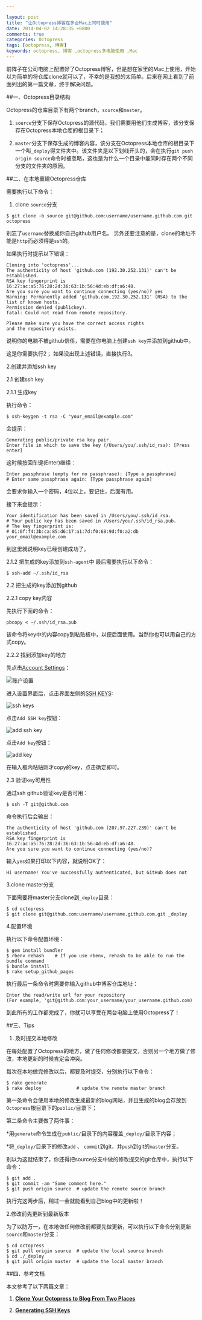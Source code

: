 ```yaml
---

layout: post
title: "让Octopress博客在多台Mac上同时使用"
date: 2014-04-02 14:28:35 +0800
comments: true
categories: Octopress
tags: [octopress, 博客]
keywords: octopress, 博客 ,octopress多电脑使用 ,Mac
---
```



前阵子在公司电脑上配置好了Octopress博客，但是想在家里的Mac上使用，开始以为简单的将仓库clone就可以了，不幸的是我想的太简单。后来在网上看到了前面列出的第一篇文章，终于解决问题。

##一、Octopress目录结构

Octopress的仓库目录下有两个branch，`source`和`master`。

1. `source`分支下保存Octopress的源代码，我们需要用他们生成博客，该分支保存在Octopress本地仓库的根目录下；

2. `master`分支下保存生成的博客内容，该分支在Octopress本地仓库的根目录下一个叫`_deploy`得文件夹中。该文件夹是以下划线开头的，会在执行`git push origin source`命令时被忽略，这也是为什么一个目录中能同时存在两个不同分支的文件夹的原因。


<!-- more -->


##二、在本地重建Octopress仓库

需要执行以下命令：

1. clone `source`分支

```
$ git clone -b source git@github.com:username/username.github.com.git octopress
```
别忘了`username`替换成你自己github用户名。
另外还要注意的是，clone的地址不能是`http`而必须得是`ssh`的。


如果执行时提示以下错误：

```
Cloning into 'octopress'...
The authenticity of host 'github.com (192.30.252.131)' can't be established.
RSA key fingerprint is 16:27:ac:a5:76:28:2d:36:63:1b:56:4d:eb:df:a6:48.
Are you sure you want to continue connecting (yes/no)? yes
Warning: Permanently added 'github.com,192.30.252.131' (RSA) to the list of known hosts.
Permission denied (publickey).
fatal: Could not read from remote repository.

Please make sure you have the correct access rights
and the repository exists.

```

说明你的电脑不被github信任，需要在你电脑上创建`ssh key`并添加到github中。

这是你需要执行2；
如果没出现上述错误，直接执行3。

2.创建并添加ssh key

2.1 创建ssh key

2.1.1 生成key

执行命令：

```
$ ssh-keygen -t rsa -C "your_email@example.com"
```

会提示：

```
Generating public/private rsa key pair.
Enter file in which to save the key (/Users/you/.ssh/id_rsa): [Press enter]
```

这时候按回车键(Enter)继续：

```
Enter passphrase (empty for no passphrase): [Type a passphrase]
# Enter same passphrase again: [Type passphrase again]
```

会要求你输入一个密码，4位以上，要记住，后面有用。

接下来会提示：

```
Your identification has been saved in /Users/you/.ssh/id_rsa.
# Your public key has been saved in /Users/you/.ssh/id_rsa.pub.
# The key fingerprint is:
# 01:0f:f4:3b:ca:85:d6:17:a1:7d:f0:68:9d:f0:a2:db your_email@example.com
```

到这里就说明key已经创建成功了。

2.1.2 把生成的key添加到`ssh-agent`中
最后需要执行以下命令：

```
$ ssh-add ~/.ssh/id_rsa
```

2.2 把生成的key添加到github

2.2.1 copy key内容

先执行下面的命令：

```
pbcopy < ~/.ssh/id_rsa.pub
```
该命令将key中的内容copy到粘贴板中，以便后面使用。当然你也可以用自己的方式copy。

2.2.2 找到添加key的地方

先点击[Account Settings](https://github.com/settings)：

![账户设置](https://github-images.s3.amazonaws.com/help/settings/userbar-account-settings.png)

进入设置界面后，点击界面左侧的[SSH KEYS](https://github.com/settings/ssh):

![ssh keys](https://github-images.s3.amazonaws.com/help/settings/settings-sidebar-ssh-keys.png)

点击`Add SSH key`按钮：

![add ssh key](https://github-images.s3.amazonaws.com/help/settings/ssh-add-ssh-key.png)

点击`Add key`按钮：

![add key](https://github-images.s3.amazonaws.com/help/settings/ssh-add-key.png)

在输入框内粘贴刚才copy的key，点击确定即可。

2.3 验证key可用性

通过ssh github验证key是否可用：

```
$ ssh -T git@github.com
```

命令执行后会输出：


```
The authenticity of host 'github.com (207.97.227.239)' can't be established.
RSA key fingerprint is 16:27:ac:a5:76:28:2d:36:63:1b:56:4d:eb:df:a6:48.
Are you sure you want to continue connecting (yes/no)?
```

输入`yes`如果打印以下内容，就说明OK了：

```
Hi username! You've successfully authenticated, but GitHub does not
```

 3.clone master分支

下面需要将master分支clone到`_deploy`目录：

```
$ cd octopress
$ git clone git@github.com:username/username.github.com.git _deploy 
```

 4.配置环境

执行以下命令配置环境：
 
```
$ gem install bundler
$ rbenv rehash    # If you use rbenv, rehash to be able to run the bundle command
$ bundle install
$ rake setup_github_pages 
```

执行最后一条命令时需要你输入github中博客仓库地址：

```
Enter the read/write url for your repository
(For example, 'git@github.com:your_username/your_username.github.com)
```
到此所有的工作都完成了，你就可以享受在两台电脑上使用Octopress了！


##三、Tips

1. 及时提交本地修改

在每处配置了Octopress的地方，做了任何修改都要提交，否则另一个地方做了修改，本地更新的时候肯定会冲突。

每次在本地做完修改以后，都要及时提交，分别执行以下命令：

```
$ rake generate
$ rake deploy             # update the remote master branch
```

第一条命令会使用本地的修改生成最新的blog网站，并且生成的blog会存放到`Octopress`根目录下的`public/`目录下；

第二条命令主要做了两件事：

*用`generate`命令生成在`public/`目录下的内容覆盖`_deploy/`目录下内容；

*将`_deploy/`目录下的修改`add` 、 `commit`到git，并`push`到git的`master`分支。


别以为这就结束了，你还得把source分支中做的修改提交的git仓库中，执行以下命令：

```
$ git add .
$ git commit -am "Some comment here." 
$ git push origin source  # update the remote source branch 
```
执行完这两步后，稍过一会就能看到自己blog中的更新啦！

 2.修改前先更新到最新版本

为了以防万一，在本地做任何修改前都要先做更新，可以执行以下命令分别更新`source`和`master`分支：

```
$ cd octopress
$ git pull origin source  # update the local source branch
$ cd ./_deploy
$ git pull origin master  # update the local master branch
```


##四、参考文档

本文参考了以下两篇文章：

1. [**Clone Your Octopress to Blog From Two Places**](http://blog.zerosharp.com/clone-your-octopress-to-blog-from-two-places/)

2. [**Generating SSH Keys**](https://help.github.com/articles/generating-ssh-keys)

